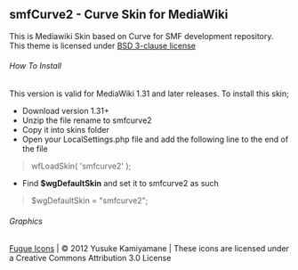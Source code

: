 ## smfCurve2 - Curve Skin for MediaWiki

This is Mediawiki Skin based on Curve for SMF development repository.
This theme is licensed under [BSD 3-clause license](http://www.opensource.org/licenses/BSD-3-Clause)

###### How To Install
This version is valid for MediaWiki 1.31 and later releases.
To install this skin;
* Download version 1.31+
* Unzip the file rename to smfcurve2
* Copy it into skins folder
* Open your LocalSettings.php file and add the following line to the end of the file

> wfLoadSkin( 'smfcurve2' );

* Find **$wgDefaultSkin** and set it to smfcurve2 as such

> $wgDefaultSkin = "smfcurve2";

###### Graphics
[Fugue Icons](http://p.yusukekamiyamane.com/) | © 2012 Yusuke Kamiyamane | These icons are licensed under a Creative Commons Attribution 3.0 License